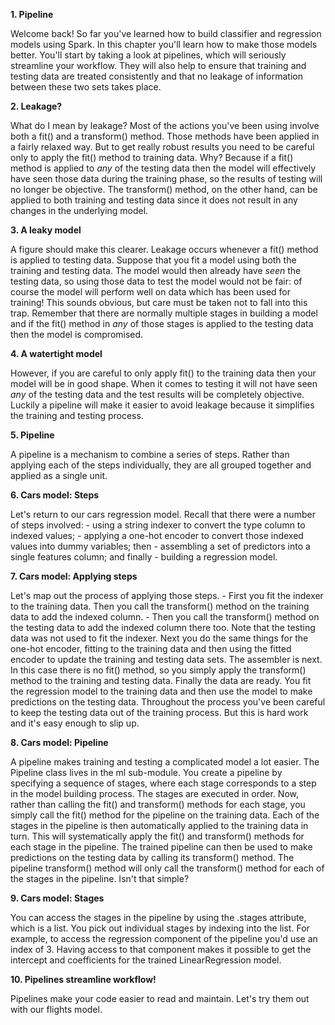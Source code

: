 **1. Pipeline**

Welcome back! So far you've learned how to build classifier and regression models using Spark. In this chapter you'll learn how to make those models better. You'll start by taking a look at pipelines, which will seriously streamline your workflow. They will also help to ensure that training and testing data are treated consistently and that no leakage of information between these two sets takes place.

**2. Leakage?**

What do I mean by leakage? Most of the actions you've been using involve both a fit() and a transform() method. Those methods have been applied in a fairly relaxed way. But to get really robust results you need to be careful only to apply the fit() method to training data. Why? Because if a fit() method is applied to *any* of the testing data then the model will effectively have seen those data during the training phase, so the results of testing will no longer be objective. The transform() method, on the other hand, can be applied to both training and testing data since it does not result in any changes in the underlying model.

**3. A leaky model**

A figure should make this clearer. Leakage occurs whenever a fit() method is applied to testing data. Suppose that you fit a model using both the training and testing data. The model would then already have *seen* the testing data, so using those data to test the model would not be fair: of course the model will perform well on data which has been used for training! This sounds obvious, but care must be taken not to fall into this trap. Remember that there are normally multiple stages in building a model and if the fit() method in *any* of those stages is applied to the testing data then the model is compromised.

**4. A watertight model**

However, if you are careful to only apply fit() to the training data then your model will be in good shape. When it comes to testing it will not have seen *any* of the testing data and the test results will be completely objective. Luckily a pipeline will make it easier to avoid leakage because it simplifies the training and testing process.

**5. Pipeline**

A pipeline is a mechanism to combine a series of steps. Rather than applying each of the steps individually, they are all grouped together and applied as a single unit.

**6. Cars model: Steps**

Let's return to our cars regression model. Recall that there were a number of steps involved: - using a string indexer to convert the type column to indexed values; - applying a one-hot encoder to convert those indexed values into dummy variables; then - assembling a set of predictors into a single features column; and finally - building a regression model.

**7. Cars model: Applying steps**

Let's map out the process of applying those steps. - First you fit the indexer to the training data. Then you call the transform() method on the training data to add the indexed column. - Then you call the transform() method on the testing data to add the indexed column there too. Note that the testing data was not used to fit the indexer. Next you do the same things for the one-hot encoder, fitting to the training data and then using the fitted encoder to update the training and testing data sets. The assembler is next. In this case there is no fit() method, so you simply apply the transform() method to the training and testing data. Finally the data are ready. You fit the regression model to the training data and then use the model to make predictions on the testing data. Throughout the process you've been careful to keep the testing data out of the training process. But this is hard work and it's easy enough to slip up.

**8. Cars model: Pipeline**

A pipeline makes training and testing a complicated model a lot easier. The Pipeline class lives in the ml sub-module. You create a pipeline by specifying a sequence of stages, where each stage corresponds to a step in the model building process. The stages are executed in order. Now, rather than calling the fit() and transform() methods for each stage, you simply call the fit() method for the pipeline on the training data. Each of the stages in the pipeline is then automatically applied to the training data in turn. This will systematically apply the fit() and transform() methods for each stage in the pipeline. The trained pipeline can then be used to make predictions on the testing data by calling its transform() method. The pipeline transform() method will only call the transform() method for each of the stages in the pipeline. Isn't that simple?

**9. Cars model: Stages**

You can access the stages in the pipeline by using the .stages attribute, which is a list. You pick out individual stages by indexing into the list. For example, to access the regression component of the pipeline you'd use an index of 3. Having access to that component makes it possible to get the intercept and coefficients for the trained LinearRegression model.

**10. Pipelines streamline workflow!**

Pipelines make your code easier to read and maintain. Let's try them out with our flights model.